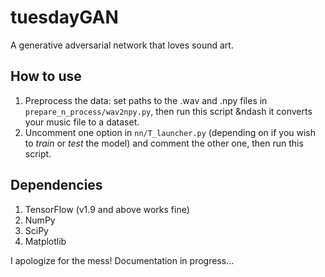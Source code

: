 # tuesdayGAN
A generative adversarial network that loves sound art.

## How to use

1. Preprocess the data: set paths to the .wav and .npy files in `prepare_n_process/wav2npy.py`, then run this script &ndash it converts your music file to a dataset.
2. Uncomment one option in `nn/T_launcher.py` (depending on if you wish to *train* or *test* the model) and comment the other one, then run this script.

## Dependencies

1. TensorFlow (v1.9 and above works fine) 
2. NumPy
3. SciPy 
4. Matplotlib

I apologize for the mess! Documentation in progress...
